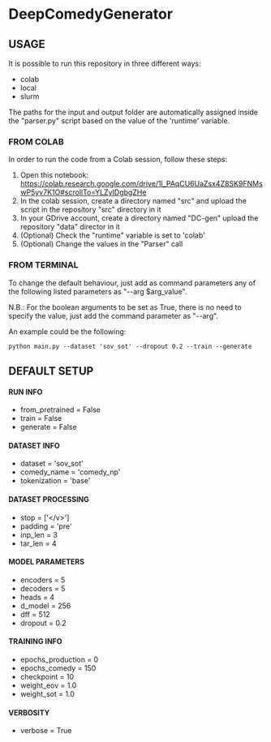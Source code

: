 # DeepComedyGenerator
## USAGE

It is possible to run this repository in three different ways:
 - colab
 - local
 - slurm

The paths for the input and output folder are automatically assigned inside the "parser.py" script
based on the value of the 'runtime' variable.

### FROM COLAB

In order to run the code from a Colab session, follow these steps:

 1. Open this notebook: https://colab.research.google.com/drive/1l_PAqCU6UaZsx4Z8SK9FNMswP5yv7K1O#scrollTo=YLZyIDgbgZHe
 2. In the colab session, create a directory named "src" and upload the script in the repository "src" directory in it
 3. In your GDrive account, create a directory named "DC-gen" upload the repository "data" director in it
 4. (Optional) Check the "runtime" variable is set to 'colab'
 5. (Optional) Change the values in the "Parser" call

### FROM TERMINAL

To change the default behaviour, just add as command parameters
any of the following listed parameters as "--arg $arg_value".

N.B.: For the boolean arguments to be set as True, there is no need to
specify the value, just add the command parameter as "--arg".

An example could be the following:
```
python main.py --dataset 'sov_sot' --dropout 0.2 --train --generate
```

## DEFAULT SETUP
#### RUN INFO
 - from_pretrained   = False
 - train             = False
 - generate          = False
#### DATASET INFO
 - dataset           = 'sov_sot'
 - comedy_name       = 'comedy_np'
 - tokenization      = 'base'
#### DATASET PROCESSING
 - stop              = \['\</v>']
 - padding           = 'pre'
 - inp_len           = 3
 - tar_len           = 4
#### MODEL PARAMETERS
 - encoders          = 5
 - decoders          = 5
 - heads             = 4
 - d_model           = 256
 - dff               = 512
 - dropout           = 0.2
#### TRAINING INFO
 - epochs_production = 0
 - epochs_comedy     = 150
 - checkpoint        = 10
 - weight_eov        = 1.0
 - weight_sot        = 1.0
#### VERBOSITY
 - verbose           = True
